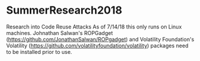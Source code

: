 # SummerResearch2018
Research into Code Reuse Attacks
As of 7/14/18 this only runs on Linux machines. Johnathan Salwan's ROPGadget (https://github.com/JonathanSalwan/ROPgadget)
and Volatility Foundation's Volatility (https://github.com/volatilityfoundation/volatility) packages need to be installed prior to use.
